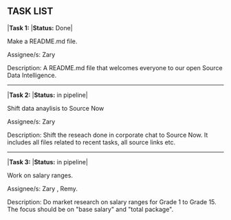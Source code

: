 ## **TASK LIST**

|**Task 1:**    |**Status:** Done|

 Make a README.md file.
 
 Assignee/s: Zary
 
 Description: A README.md file that welcomes everyone to our open Source Data Intelligence.
___ 
 
|**Task 2:**   |**Status:** in pipeline|

Shift data anaylisis to Source Now

Assignee/s: Zary

Description: Shift the reseach done in corporate chat to Source Now. It includes all files related to recent tasks, all source links etc.
___

|**Task 3:**   |**Status:** in pipeline|

Work on salary ranges.

Assignee/s: Zary , Remy.

Description: Do market research on salary ranges for Grade 1 to Grade 15. The focus should be on "base salary" and "total package".
